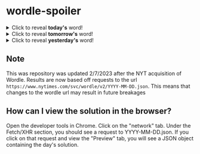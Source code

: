# wordle-spoiler

<details>
  <summary>Click to reveal <b>today's</b> word!</summary>
  <br>
  <b> pesky </b>
</details>

<details>
  <summary>Click to reveal <b>tomorrow's</b> word!</summary>
  <br>
  <b> heave </b>
</details>

<details>
  <summary>Click to reveal <b>yesterday's</b> word!</summary>
  <br>
  <b> grasp </b>
</details>

## Note
This was repository was updated 2/7/2023 after the NYT acquisition of Wordle. Results are now based off requests to the url `https://www.nytimes.com/svc/wordle/v2/YYYY-MM-DD.json`. This means that changes to the wordle url may result in future breakages

## How can I view the solution in the browser?
Open the developer tools in Chrome. Click on the "network" tab. Under the Fetch/XHR section, you should see a request to YYYY-MM-DD.json. If you click on that request and view the "Preview" tab, you will see a JSON object containing the day's solution.